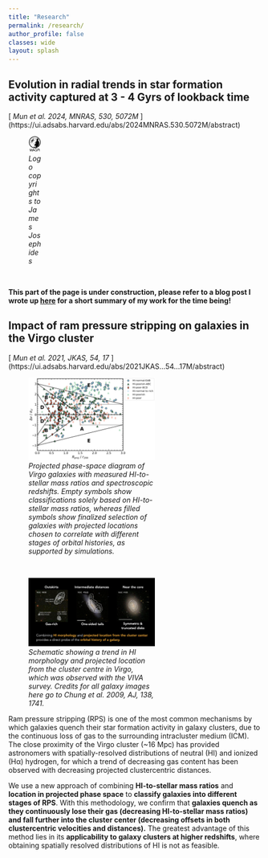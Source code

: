 ```yaml
---
title: "Research"
permalink: /research/
author_profile: false
classes: wide
layout: splash
---
```


<h2>
  Evolution in radial trends in star formation activity captured at 3 - 4 Gyrs of lookback time
</h2>
[<i> Mun et al. 2024, MNRAS, 530, 5072M </i>](https://ui.adsabs.harvard.edu/abs/2024MNRAS.530.5072M/abstract) <br />

<figure style="width: 5%" class="align-left">
  <a href="/assets/images/logo-magpi-white.png">
  <img src="/assets/images/logo-magpi-white.png" alt=""></a>
  <figcaption> <i> Logo copyrights to James Josephides </i> </figcaption>
</figure> <br />

**This part of the page is under construction, please refer to a blog post I wrote up [here](https://www.astronomyaustralia.org.au/eso-blog/magpi-magic-iv-forming-stars-in-galaxies-from-the-inside-out/) for a short summary of my work for the time being!**

<h2>
  Impact of ram pressure stripping on galaxies in the Virgo cluster
</h2>
 [<i> Mun et al. 2021, JKAS, 54, 17 </i>](https://ui.adsabs.harvard.edu/abs/2021JKAS...54...17M/abstract) <br />

<figure style="width: 50%" class="align-left">
  <a href="/assets/images/hi_pps_how_it_works.png">
  <img src="/assets/images/hi_pps_how_it_works.png" alt=""></a>
  <figcaption> <i> Projected phase-space diagram of Virgo galaxies with measured HI-to-stellar mass ratios and spectroscopic redshifts. Empty symbols show classifications solely based on HI-to-stellar mass ratios, whereas filled symbols show finalized selection of galaxies with projected locations chosen to correlate with different stages of orbital histories, as supported by simulations. </i> </figcaption>
</figure> <br />

<figure style="width: 50%" class="align-left">
  <a href="/assets/images/chung_2009_summary_slide.png">
  <img src="/assets/images/chung_2009_summary_slide.png" alt=""></a>
  <figcaption> <i> Schematic showing a trend in HI morphology and projected location from the cluster centre in Virgo, which was observed with the VIVA survey. Credits for all galaxy images here go to Chung et al. 2009, AJ, 138, 1741. </i> </figcaption>
</figure> 

Ram pressure stripping (RPS) is one of the most common mechanisms by which galaxies quench their star formation activity in galaxy clusters, due to the continuous loss of gas to the surrounding intracluster medium (ICM). The close proximity of the Virgo cluster (~16 Mpc) has provided astronomers with spatially-resolved distributions of neutral (HI) and ionized (H&alpha;) hydrogen, for which a trend of decreasing gas content has been observed with decreasing projected clustercentric distances. 

We use a new approach of combining **HI-to-stellar mass ratios** and **location in projected phase space** to **classify galaxies into different stages of RPS**. With this methodology, we confirm that **galaxies quench as they continuously lose their gas (decreasing HI-to-stellar mass ratios) and fall further into the cluster center (decreasing offsets in both clustercentric velocities and distances).** The greatest advantage of this method lies in its **applicability to galaxy clusters at higher redshifts**, where obtaining spatially resolved distributions of HI is not as feasible. 
